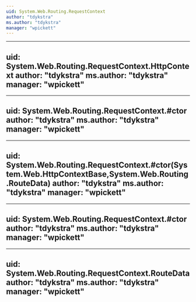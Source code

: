 ```yaml
---
uid: System.Web.Routing.RequestContext
author: "tdykstra"
ms.author: "tdykstra"
manager: "wpickett"
---
```


---
uid: System.Web.Routing.RequestContext.HttpContext
author: "tdykstra"
ms.author: "tdykstra"
manager: "wpickett"
---

---
uid: System.Web.Routing.RequestContext.#ctor
author: "tdykstra"
ms.author: "tdykstra"
manager: "wpickett"
---

---
uid: System.Web.Routing.RequestContext.#ctor(System.Web.HttpContextBase,System.Web.Routing.RouteData)
author: "tdykstra"
ms.author: "tdykstra"
manager: "wpickett"
---

---
uid: System.Web.Routing.RequestContext.#ctor
author: "tdykstra"
ms.author: "tdykstra"
manager: "wpickett"
---

---
uid: System.Web.Routing.RequestContext.RouteData
author: "tdykstra"
ms.author: "tdykstra"
manager: "wpickett"
---
